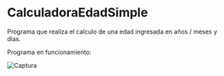 # CalculadoraEdadSimple
Programa que realiza el calculo de una edad ingresada en años / meses y dias.

Programa en funcionamiento: 

![Captura](https://user-images.githubusercontent.com/83230980/128467682-2cee75a1-e04b-4fa2-b6fa-fec63753eb1c.JPG)
